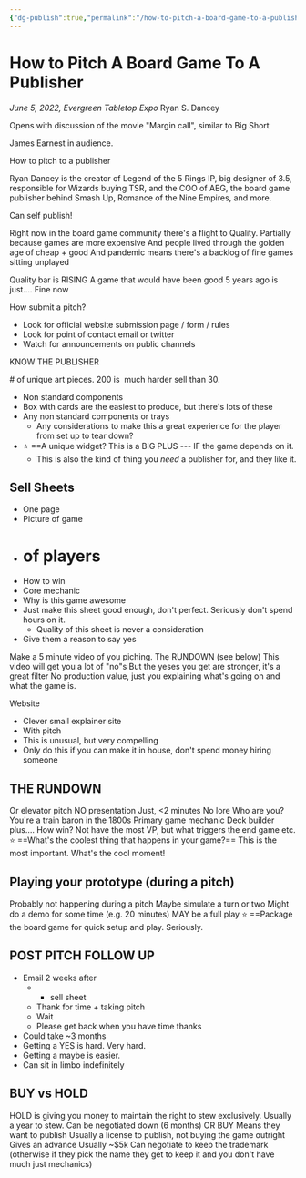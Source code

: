 ```yaml
---
{"dg-publish":true,"permalink":"/how-to-pitch-a-board-game-to-a-publisher/","tags":["talks","board-game","pitch"],"noteIcon":1}
---
```



# How to Pitch A Board Game To A Publisher

*June 5, 2022, Evergreen Tabletop Expo*
Ryan S. Dancey

Opens with discussion of the movie "Margin call", similar to Big Short

James Earnest in audience.

How to pitch to a publisher

Ryan Dancey is the creator of Legend of the 5 Rings IP, big designer of 3.5, responsible for Wizards buying TSR, and the COO of AEG, the board game publisher behind Smash Up, Romance of the Nine Empires, and more.

Can self publish!

Right now in the board game community there's a flight to Quality.
	Partially because games are more expensive
	And people lived through the golden age of cheap + good
	And pandemic means there's a backlog of fine games sitting unplayed


Quality bar is RISING
	A game that would have been good 5 years ago is just…. Fine now

How submit a pitch?

-   Look for official website submission page / form / rules
-   Look for point of contact email or twitter
-   Watch for announcements on public channels

KNOW THE PUBLISHER

\# of unique art pieces. 200 is  much harder sell than 30.
-   Non standard components
-   Box with cards are the easiest to produce, but there's lots of these
-   Any non standard components or trays
	-   Any considerations to make this a great experience for the player from set up to tear down?
-  ⭐  ==A unique widget? This is a BIG PLUS --- IF the game depends on it.
	-   This is also the kind of thing you *need* a publisher for, and they like it.

## Sell Sheets

- One page
-  Picture of game
-  # of players
-  How to win
-  Core mechanic
-  Why is this game awesome
-  Just make this sheet good enough, don't perfect. Seriously don't spend hours on it.
	-   Quality of this sheet is never a consideration
-   Give them a reason to say yes

Make a 5 minute video of you piching.
	The RUNDOWN (see below)
	This video will get you a lot of "no"s
	But the yeses you get are stronger, it's a great filter
	No production value, just you explaining what's going on and what the game is.

Website
-   Clever small explainer site
-   With pitch
-   This is unusual, but very compelling
-   Only do this if you can make it in house, don't spend money hiring someone


## THE RUNDOWN

Or elevator pitch
NO presentation
Just, <2 minutes
No lore
Who are you?
	You're a train baron in the 1800s
Primary game mechanic
	Deck builder plus….
How win?
	Not have the most VP, but what triggers the end game etc.
⭐ ==What's the coolest thing that happens in your game?==
	This is the most important. What's the cool moment!


## Playing your prototype (during a pitch)

Probably not happening during a pitch
Maybe simulate a turn or two
Might do a demo for some time (e.g. 20 minutes)
MAY be a full play
⭐ ==Package the board game for quick setup and play. Seriously.

## POST PITCH FOLLOW UP
-   Email 2 weeks after
	-   + sell sheet
	-   Thank for time + taking pitch
	-   Wait
	-   Please get back when you have time thanks
-   Could take ~3 months
-   Getting a YES is hard. Very hard.
-   Getting a maybe is easier.
-   Can sit in limbo indefinitely


## BUY vs HOLD  
HOLD is giving you money to maintain the right to stew exclusively.
Usually a year to stew. Can be negotiated down (6 months)
OR BUY
	Means they want to publish
	Usually a license to publish, not buying the game outright
	Gives an advance
		Usually ~$5k
	Can negotiate to keep the trademark
		(otherwise if they pick the name they get to keep it and you don't have much just mechanics)